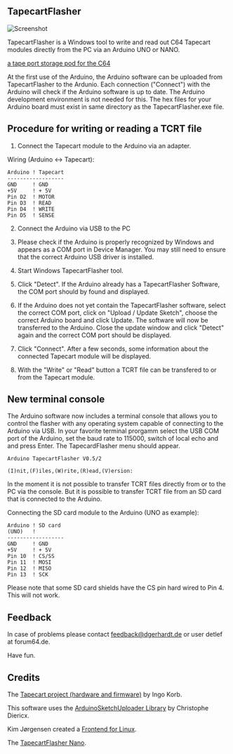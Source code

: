## TapecartFlasher

![Screenshot](http://www.dgerhardt.de/TapecartFlasherScreen.png)

TapecartFlasher is a Windows tool to write and read out 
C64 Tapecart modules directly from the PC via an Arduino
UNO or NANO.

[a tape port storage pod for the C64](https://github.com/ikorb/tapecart)

At the first use of the Arduino, the Arduino software can
be uploaded from TapecartFlasher to the Ardunio.
Each connection ("Connect") with the Arduino will check if
the Arduino software is up to date.
The Arduino development environment is not needed for this.
The hex files for your Arduino board must exist in same directory
as the TapecartFlasher.exe file.

## Procedure for writing or reading a TCRT file #

1. Connect the Tapecart module to the Arduino via an adapter.

Wiring (Arduino <-> Tapecart):
```
Arduino ! Tapecart
------------------
GND     ! GND
+5V     ! + 5V
Pin D2  ! MOTOR
Pin D3  ! READ
Pin D4  ! WRITE
Pin D5  ! SENSE
```

2. Connect the Arduino via USB to the PC

3. Please check if the Arduino is properly recognized by Windows
and appears as a COM port in Device Manager. You may still need to 
ensure that the correct Arduino USB driver is installed.

4. Start Windows TapecartFlasher tool.

5. Click "Detect". If the Arduino already has a TapecartFlasher
Software, the COM port should by found and displayed.

6. If the Arduino does not yet contain the TapecartFlasher software,
select the correct COM port, click on "Upload / Update Sketch", choose
the correct Arduino board and click Update. The software will now be
transferred to the Arduino. Close the update window and click "Detect" 
again and the correct COM port should be displayed.

7. Click "Connect". After a few seconds, some information about the connected
Tapecart module will be displayed.

8. With the "Write" or "Read" button a TCRT file can be transfered to or from the
Tapecart module.

## New terminal console #

The Arduino software now includes a terminal console that allows you to control
the flasher with any operating system capable of connecting to the Arduino via USB.
In your favorite terminal prorgamm select the USB COM port of the Arduino, set the
baud rate to 115000, switch of local echo and and press Enter.
The TapecardFlasher menu should appear.

```
Arduino TapecartFlasher V0.5/2

(I)nit,(F)iles,(W)rite,(R)ead,(V)ersion:
```

In the moment it is not possible to transfer TCRT files directly from or to the
PC via the console. But it is  possible to transfer TCRT file from an SD card that
is connected to the Arduino.

Connecting the SD card module to the Arduino (UNO as example):
```
Arduino ! SD card
(UNO)   !
------------------
GND     ! GND
+5V     ! + 5V
Pin 10  ! CS/SS
Pin 11  ! MOSI
Pin 12  ! MISO
Pin 13  ! SCK
```

Please note that some SD card shields have the CS pin hard wired to Pin 4. This
will not work.


## Feedback #

In case of problems please contact feedback@dgerhardt.de or user detlef at 
forum64.de.

Have fun.

## Credits

The [Tapecart project (hardware and firmware)](https://github.com/ikorb/tapecart) by Ingo Korb.

This software uses the [ArduinoSketchUploader Library](https://github.com/christophediericx/ArduinoSketchUploader) by Christophe Diericx.

Kim Jørgensen created a [Frontend for Linux](https://github.com/KimJorgensen/tapecart_flasher).

The [TapecartFlasher Nano](https://www.hackup.net/2018/09/tapecartflasher-nano/).
